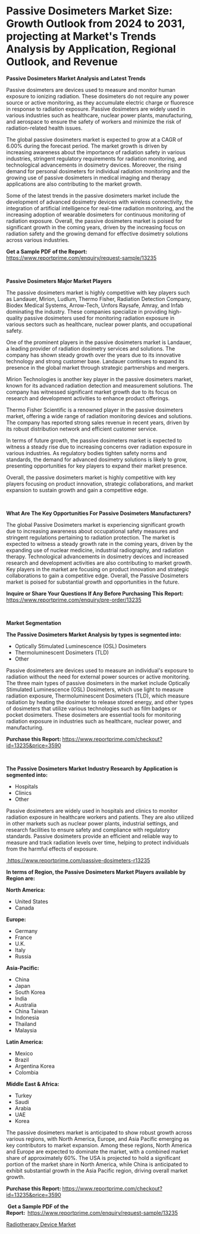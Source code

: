 <p><h1>Passive Dosimeters Market Size: Growth Outlook from 2024 to 2031, projecting at Market's Trends Analysis by Application, Regional Outlook, and Revenue</h1></p><p><strong>Passive Dosimeters Market Analysis and Latest Trends</strong></p>
<p><p>Passive dosimeters are devices used to measure and monitor human exposure to ionizing radiation. These dosimeters do not require any power source or active monitoring, as they accumulate electric charge or fluoresce in response to radiation exposure. Passive dosimeters are widely used in various industries such as healthcare, nuclear power plants, manufacturing, and aerospace to ensure the safety of workers and minimize the risk of radiation-related health issues.</p><p>The global passive dosimeters market is expected to grow at a CAGR of 6.00% during the forecast period. The market growth is driven by increasing awareness about the importance of radiation safety in various industries, stringent regulatory requirements for radiation monitoring, and technological advancements in dosimetry devices. Moreover, the rising demand for personal dosimeters for individual radiation monitoring and the growing use of passive dosimeters in medical imaging and therapy applications are also contributing to the market growth.</p><p>Some of the latest trends in the passive dosimeters market include the development of advanced dosimetry devices with wireless connectivity, the integration of artificial intelligence for real-time radiation monitoring, and the increasing adoption of wearable dosimeters for continuous monitoring of radiation exposure. Overall, the passive dosimeters market is poised for significant growth in the coming years, driven by the increasing focus on radiation safety and the growing demand for effective dosimetry solutions across various industries.</p></p>
<p><strong>Get a Sample PDF of the Report:&nbsp;</strong> <a href="https://www.reportprime.com/enquiry/request-sample/13235">https://www.reportprime.com/enquiry/request-sample/13235</a></p>
<p>&nbsp;</p>
<p><strong>Passive Dosimeters Major Market Players</strong></p>
<p><p>The passive dosimeters market is highly competitive with key players such as Landauer, Mirion, Ludlum, Thermo Fisher, Radiation Detection Company, Biodex Medical Systems, Arrow-Tech, Unfors Raysafe, Amray, and Infab dominating the industry. These companies specialize in providing high-quality passive dosimeters used for monitoring radiation exposure in various sectors such as healthcare, nuclear power plants, and occupational safety.</p><p>One of the prominent players in the passive dosimeters market is Landauer, a leading provider of radiation dosimetry services and solutions. The company has shown steady growth over the years due to its innovative technology and strong customer base. Landauer continues to expand its presence in the global market through strategic partnerships and mergers.</p><p>Mirion Technologies is another key player in the passive dosimeters market, known for its advanced radiation detection and measurement solutions. The company has witnessed significant market growth due to its focus on research and development activities to enhance product offerings.</p><p>Thermo Fisher Scientific is a renowned player in the passive dosimeters market, offering a wide range of radiation monitoring devices and solutions. The company has reported strong sales revenue in recent years, driven by its robust distribution network and efficient customer service.</p><p>In terms of future growth, the passive dosimeters market is expected to witness a steady rise due to increasing concerns over radiation exposure in various industries. As regulatory bodies tighten safety norms and standards, the demand for advanced dosimetry solutions is likely to grow, presenting opportunities for key players to expand their market presence.</p><p>Overall, the passive dosimeters market is highly competitive with key players focusing on product innovation, strategic collaborations, and market expansion to sustain growth and gain a competitive edge.</p></p>
<p>&nbsp;</p>
<p><strong>What Are The Key Opportunities For Passive Dosimeters Manufacturers?</strong></p>
<p><p>The global Passive Dosimeters market is experiencing significant growth due to increasing awareness about occupational safety measures and stringent regulations pertaining to radiation protection. The market is expected to witness a steady growth rate in the coming years, driven by the expanding use of nuclear medicine, industrial radiography, and radiation therapy. Technological advancements in dosimetry devices and increased research and development activities are also contributing to market growth. Key players in the market are focusing on product innovation and strategic collaborations to gain a competitive edge. Overall, the Passive Dosimeters market is poised for substantial growth and opportunities in the future.</p></p>
<p><strong>Inquire or Share Your Questions If Any Before Purchasing This Report:</strong> <a href="https://www.reportprime.com/enquiry/pre-order/13235">https://www.reportprime.com/enquiry/pre-order/13235</a></p>
<p>&nbsp;</p>
<p><strong>Market Segmentation</strong></p>
<p><strong>The Passive Dosimeters Market Analysis by types is segmented into:</strong></p>
<p><ul><li>Optically Stimulated Luminescence (OSL) Dosimeters</li><li>Thermoluminescent Dosimeters (TLD)</li><li>Other</li></ul></p>
<p><p>Passive dosimeters are devices used to measure an individual's exposure to radiation without the need for external power sources or active monitoring. The three main types of passive dosimeters in the market include Optically Stimulated Luminescence (OSL) Dosimeters, which use light to measure radiation exposure, Thermoluminescent Dosimeters (TLD), which measure radiation by heating the dosimeter to release stored energy, and other types of dosimeters that utilize various technologies such as film badges or pocket dosimeters. These dosimeters are essential tools for monitoring radiation exposure in industries such as healthcare, nuclear power, and manufacturing.</p></p>
<p><strong>Purchase this Report:&nbsp;</strong><a href="https://www.reportprime.com/checkout?id=13235&price=3590">https://www.reportprime.com/checkout?id=13235&price=3590</a></p>
<p>&nbsp;</p>
<p><strong>The Passive Dosimeters Market Industry Research by Application is segmented into:</strong></p>
<p><ul><li>Hospitals</li><li>Clinics</li><li>Other</li></ul></p>
<p><p>Passive dosimeters are widely used in hospitals and clinics to monitor radiation exposure in healthcare workers and patients. They are also utilized in other markets such as nuclear power plants, industrial settings, and research facilities to ensure safety and compliance with regulatory standards. Passive dosimeters provide an efficient and reliable way to measure and track radiation levels over time, helping to protect individuals from the harmful effects of exposure.</p></p>
<p><a href="https://www.reportprime.com/passive-dosimeters-r13235">&nbsp;https://www.reportprime.com/passive-dosimeters-r13235</a></p>
<p><strong>In terms of Region, the Passive Dosimeters Market Players available by Region are:</strong></p>
<p>
    <p> <strong> North America: </strong>
        <ul>
            <li>United States</li>
            <li>Canada</li>
        </ul>
        </p> 
    <p> <strong> Europe: </strong>
        <ul>
            <li>Germany</li>
            <li>France</li>
            <li>U.K.</li>
            <li>Italy</li>
            <li>Russia</li>
        </ul>
        </p> 
    <p> <strong> Asia-Pacific: </strong>
        <ul>
            <li>China</li>
            <li>Japan</li>
            <li>South Korea</li>
            <li>India</li>
            <li>Australia</li>
            <li>China Taiwan</li>
            <li>Indonesia</li>
            <li>Thailand</li>
            <li>Malaysia</li>
        </ul>
        </p> 
    <p> <strong> Latin America: </strong>
        <ul>
            <li>Mexico</li>
            <li>Brazil</li>
            <li>Argentina Korea</li>
            <li>Colombia</li>
        </ul>
        </p> 
    <p> <strong> Middle East & Africa: </strong>
        <ul>
            <li>Turkey</li>
            <li>Saudi</li>
            <li>Arabia</li>
            <li>UAE</li>
            <li>Korea</li>
        </ul>
    </p>
    </p>
<p><p>The passive dosimeters market is anticipated to show robust growth across various regions, with North America, Europe, and Asia Pacific emerging as key contributors to market expansion. Among these regions, North America and Europe are expected to dominate the market, with a combined market share of approximately 60%. The USA is projected to hold a significant portion of the market share in North America, while China is anticipated to exhibit substantial growth in the Asia Pacific region, driving overall market growth.</p></p>
<p><strong>Purchase this Report: </strong><a href="https://www.reportprime.com/checkout?id=13235&price=3590">https://www.reportprime.com/checkout?id=13235&price=3590</a></p>
<p>&nbsp;<strong>Get a Sample PDF of the Report:&nbsp;&nbsp;</strong><a href="https://www.reportprime.com/enquiry/request-sample/13235">https://www.reportprime.com/enquiry/request-sample/13235</a></p>
<p><strong></strong></p>
<p><p><a href="https://github.com/KeeganBarrows2023/Market-Research-Report-List-1/blob/main/radiotherapy-device-market.md">Radiotherapy Device Market</a></p></p>